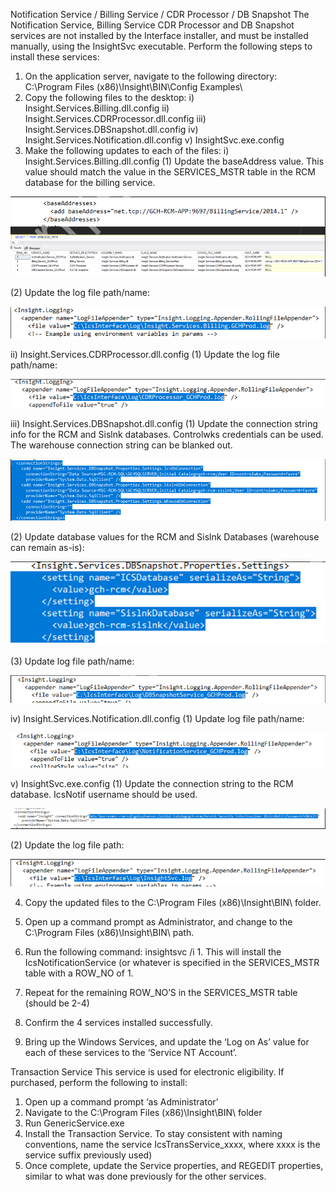 Notification Service / Billing Service / CDR Processor / DB Snapshot
The Notification Service, Billing Service CDR Processor and DB Snapshot services are not installed by the Interface installer, and must be installed manually, using the InsightSvc executable.  Perform the following steps to install these services:
1.	On the application server, navigate to the following directory: C:\Program Files (x86)\Insight\BIN\Config Examples\ 
2.	Copy the following files to the desktop:
i)	Insight.Services.Billing.dll.config
ii)	Insight.Services.CDRProcessor.dll.config
iii)	Insight.Services.DBSnapshot.dll.config
iv)	Insight.Services.Notification.dll.config
v)	InsightSvc.exe.config
3.	Make the following updates to each of the files:
i)	Insight.Services.Billing.dll.config
(1)	Update the baseAddress value.  This value should match the value in the SERVICES_MSTR table in the RCM database for the billing service.

![image.png](/.attachments/image-ac7ab93a-fde0-48d0-ab38-7bcc29459a16.png)

(2)	Update the log file path/name:

![image.png](/.attachments/image-64c49575-d3b5-4739-8229-52578df988a1.png)

ii)	Insight.Services.CDRProcessor.dll.config
(1)	Update the log file path/name:

![image.png](/.attachments/image-7a979c98-7ea0-48dd-8153-c54a3e1eae7c.png)

iii)	Insight.Services.DBSnapshot.dll.config
(1)	Update the connection string info for the RCM and Sislnk databases. Controlwks credentials can be used.  The warehouse connection string can be blanked out.

![image.png](/.attachments/image-1f786bbc-eb77-4b0a-9038-1a814c8cc6f9.png)

(2)	Update database values for the RCM and Sislnk Databases (warehouse can remain as-is):

![image.png](/.attachments/image-949ae6e5-cd13-412f-ab20-0b962f36ac4e.png)

(3)	Update log file path/name:

![image.png](/.attachments/image-2dda5a76-1f03-438c-9296-9606e8b85a92.png)

iv)	Insight.Services.Notification.dll.config
(1)	Update log file path/name: 

![image.png](/.attachments/image-1ae724f4-6c6c-4ada-b657-420267c837af.png)

v)	InsightSvc.exe.config
(1)	Update the connection string to the RCM database.  IcsNotif username should be used.

![image.png](/.attachments/image-a04853fd-e56d-4d74-b869-821afce4a718.png)

(2)	Update the log file path:

![image.png](/.attachments/image-8bc26c7b-34cb-41be-ae61-a1a7542abb2c.png)

4.	Copy the updated files to the C:\Program Files (x86)\Insight\BIN\ folder. 
5.	Open up a command prompt as Administrator, and change to the C:\Program Files (x86)\Insight\BIN\ path.
6.	Run the following command:  insightsvc /i 1.  This will install the IcsNotificationService (or whatever is specified in the SERVICES_MSTR table with a ROW_NO of 1.
 
 
7.	Repeat for the remaining ROW_NO’S in the SERVICES_MSTR table (should be 2-4)
8.	Confirm the 4 services installed successfully.
9.	Bring up the Windows Services, and update the ‘Log on As’ value for each of these services to the ‘Service NT Account’. 



Transaction Service
This service is used for electronic eligibility.  If purchased, perform the following to install:
1.	Open up a command prompt ‘as Administrator’
2.	Navigate to the C:\Program Files (x86)\Insight\BIN\ folder
3.	Run GenericService.exe
4.	Install the Transaction Service.  To stay consistent with naming conventions, name the service IcsTransService_xxxx, where xxxx is the service suffix previously used)
5.	Once complete, update the Service properties, and REGEDIT properties, similar to what was done previously for the other services.
